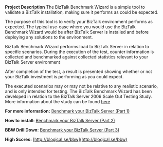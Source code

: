 **Project Description**
The BizTalk Benchmark Wizard is a simple tool to validate a BizTalk installation, making sure it performs as could be expected.

The purpose of this tool is to verify your BizTalk environment performs as expected. The typical use-case where you would use the BizTalk Benchmark Wizard would be after BizTalk Server is installed and before deploying any solutions to the environment.

BizTalk Benchmark Wizard performs load to BizTalk Server in relation to specific scenarios. During the execution of the test, counter information is collected and benchmarked against collected statistics relevant to your BizTalk Server environment

After completion of the test, a result is presented showing whether or not your BizTalk investment is performing as you could expect. 

The executed scenarios may or may not be relative to any realistic scenario, and is only intended for testing. The BizTalk Benchmark Wizard has been developed in relation to the BizTalk Server 2009 Scale Out Testing Study. More information about the study can be found [here](http://msdn.microsoft.com/en-us/library/ee377068(BTS.10).aspx)

**For more information:**
[Benchmark your BizTalk Server (Part 1)](http://blogical.se/blogs/mikael/archive/2009/11/26/benchmark-your-biztalk-server-part-1.aspx)

**How to install:**
[Benchmark your BizTalk Server (Part 2)](http://blogical.se/blogs/mikael/archive/2009/11/26/benchmark-your-biztalk-server-part-2.aspx)

**BBW Drill Down:**
[Benchmark your BizTalk Server (Part 3)](http://blogs.msdn.com/ewanf/archive/2010/01/12/benchmark-your-biztalk-server-part-3.aspx)

**High Scores:**
[http://blogical.se/bbw](http://blogical.se/bbw)
